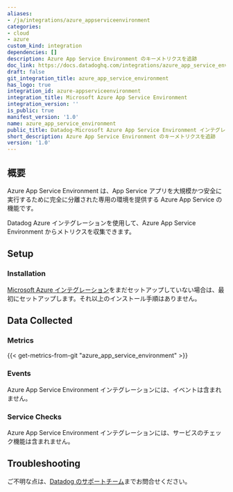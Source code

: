 ```yaml
---
aliases:
- /ja/integrations/azure_appserviceenvironment
categories:
- cloud
- azure
custom_kind: integration
dependencies: []
description: Azure App Service Environment のキーメトリクスを追跡
doc_link: https://docs.datadoghq.com/integrations/azure_app_service_environment/
draft: false
git_integration_title: azure_app_service_environment
has_logo: true
integration_id: azure-appserviceenvironment
integration_title: Microsoft Azure App Service Environment
integration_version: ''
is_public: true
manifest_version: '1.0'
name: azure_app_service_environment
public_title: Datadog-Microsoft Azure App Service Environment インテグレーション
short_description: Azure App Service Environment のキーメトリクスを追跡
version: '1.0'
---
```


<!--  SOURCED FROM https://github.com/DataDog/dogweb -->
## 概要

Azure App Service Environment は、App Service アプリを大規模かつ安全に実行するために完全に分離された専用の環境を提供する Azure App Service の機能です。

Datadog Azure インテグレーションを使用して、Azure App Service Environment からメトリクスを収集できます。

## Setup

### Installation

[Microsoft Azure インテグレーション][1]をまだセットアップしていない場合は、最初にセットアップします。それ以上のインストール手順はありません。

## Data Collected

### Metrics
{{< get-metrics-from-git "azure_app_service_environment" >}}


### Events

Azure App Service Environment インテグレーションには、イベントは含まれません。

### Service Checks

Azure App Service Environment インテグレーションには、サービスのチェック機能は含まれません。

## Troubleshooting

ご不明な点は、[Datadog のサポートチーム][3]までお問合せください。

[1]: https://docs.datadoghq.com/ja/integrations/azure/
[2]: https://github.com/DataDog/dogweb/blob/prod/integration/azure_app_service_environment/azure_app_service_environment_metadata.csv
[3]: https://docs.datadoghq.com/ja/help/